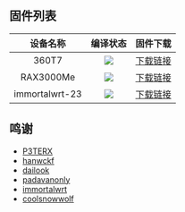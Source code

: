 ## 固件列表
| 设备名称 | 编译状态 | 固件下载 |
| :-------------: | :-------------: | :-------------: |
| 360T7 | [![](https://github.com/QiYueYiya/OpenWrt-Actions/actions/workflows/360T7.yml/badge.svg)]((https://github.com/tom426/OpenWrt-Actions/blob/main/.github/workflows/360T7.yml)) | [下载链接](https://github.com/tom426/OpenWrt-Actions/tags) |
| RAX3000Me | [![](https://github.com/QiYueYiya/OpenWrt-Actions/actions/workflows/RAX3000Me.yml/badge.svg)](https://github.com/QiYueYiya/OpenWrt-Actions/actions/workflows/XRAX3000Me.yml) | [下载链接](https://github.com/QiYueYiya/OpenWrt-Actions/releases/tag/RAX3000Me) |
| immortalwrt-23 | [![](https://github.com/QiYueYiya/OpenWrt-Actions/actions/workflows/immortalwrt-23.yml/badge.svg)](https://github.com/QiYueYiya/OpenWrt-Actions/actions/workflows/immortalwrt-23.yml) | [下载链接](https://github.com/QiYueYiya/OpenWrt-Actions/releases/tag/immortalwrt-23) |

## 鸣谢
- [P3TERX](https://github.com/P3TERX/Actions-OpenWrt)
- [hanwckf](https://github.com/hanwckf/immortalwrt-mt798x)
- [dailook](https://github.com/dailook/immortalwrt-mt798x-23.05/tree/openwrt-23.05)
- [padavanonly](https://github.com/padavanonly/immortalwrtARM/tree/mt7981)
- [immortalwrt](https://github.com/immortalwrt/immortalwrt)
- [coolsnowwolf](https://github.com/coolsnowwolf/lede)
